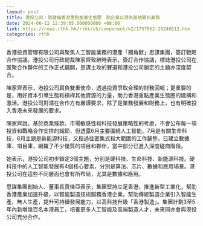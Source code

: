 ```yaml
---
layout: post
title: 港投公司：助建構香港重點產業生態圈　助企業以港為基地開拓業務
date: 2024-06-12 12:39:05.000000000 +08:00
link: https://news.rthk.hk/rthk/ch/component/k2/1757062-20240612.htm
categories: rthk
---
```


香港投資管理有限公司與聚焦人工智能業務的港產「獨角獸」思謀集團，簽訂戰略合作協議。港投公司行政總裁陳家齊致辭時表示，簽訂合作協議，標誌港投公司在匯聚合作夥伴的工作正式鋪開，思謀主攻的賽道和港投公司鎖定的主題亦深度契合。

陳家齊表示，港投公司肩負雙重使命，透過投資爭取合理的財務回報；更重要的是，用好資本引導生態和槓桿其他資源的力量，助力香港重點產業生態圈的建構和激活。港投公司對潛在合作方有嚴謹要求，除了是業務發展和財務上，也有明確投入香港未來發展的要求。

陳家齊說，基於商業條款、市場敏感性和科技發展策略性的考慮，不會公布每一項投資和戰略合作安排的細節，但透露6月主要圍繞人工智能、7月是有關生命科技，8月主題是新能源科技，又指過往密集式和大範圍的工作鋪墊，已建立數據庫、項目庫，網羅了不少優質的項目和夥伴，當中部分已進入深度磋商階段。

她表示，港投公司初步鎖定3個主題，分別是硬科技、生命科技、新能源科技。硬科技中的人工智能發展有4個核心要素，分別是算法、芯片、數據和應用場景。港投公司在這些不同層面也會有所布局，尤其是數據和應用。

思謀集團創始人、董事長賈佳亞表示，集團堅持立足香港，推進新型工業化，幫助香港產業加速升級，以智能製造技術服務香港企業，幫助傳統製造企業引入智能生產、無人生產，提升可持續發展能力，以高科技升級「香港製造」。集團計劃3至5年內新增幾百名本港員工，培養更多人工智能及高端製造人才，未來同亦會與港投公司充分合作。
